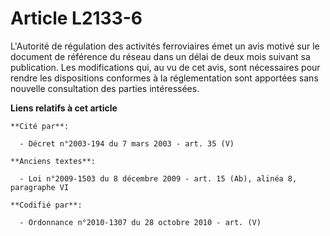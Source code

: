 # Article L2133-6

L'Autorité de régulation des activités ferroviaires émet un avis motivé sur le document de référence du réseau dans un délai
de deux mois suivant sa publication. Les modifications qui, au vu de cet avis, sont nécessaires pour rendre les dispositions
conformes à la réglementation sont apportées sans nouvelle consultation des parties intéressées.

**Liens relatifs à cet article**

	**Cité par**:

	  - Décret n°2003-194 du 7 mars 2003 - art. 35 (V)

	**Anciens textes**:

	  - Loi n°2009-1503 du 8 décembre 2009 - art. 15 (Ab), alinéa 8, paragraphe VI

	**Codifié par**:

	  - Ordonnance n°2010-1307 du 28 octobre 2010 - art. (V)

